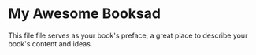 # My Awesome Booksad

This file file serves as your book's preface, a great place to describe your book's content and ideas.

